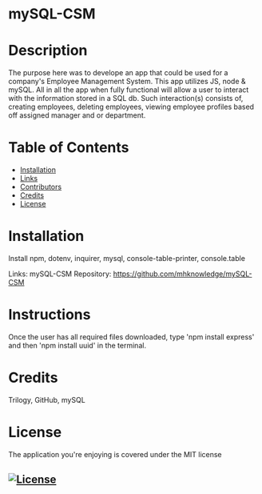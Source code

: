 # mySQL-CSM

# Description
The purpose here was to develope an app that could be used for a company's Employee Management System.  This app utilizes JS, node & mySQL.  All in all the app when fully functional will allow a user to interact with the information stored in a SQL db.  Such interaction(s) consists of, creating employees, deleting employees, viewing employee profiles based off assigned manager and or department.

 # Table of Contents
  * [Installation](#installation)
  * [Links](#links)
  * [Contributors](#contributors)
  * [Credits](#credits)
  * [License](#license)

# Installation
Install npm, dotenv, inquirer, mysql, console-table-printer, console.table

Links:
 mySQL-CSM Repository: https://github.com/mhknowledge/mySQL-CSM

  # Instructions 
  Once the user has all required files downloaded, type 'npm install express' and then 'npm install uuid' in the terminal. 
  # Credits
  Trilogy, GitHub, mySQL
  
  # License
  The application you're enjoying is covered under the MIT license
  ## [![License](https://img.shields.io/badge/License-MIT%202.0-blue.svg)](https://opensource.org/licenses/MIT)
